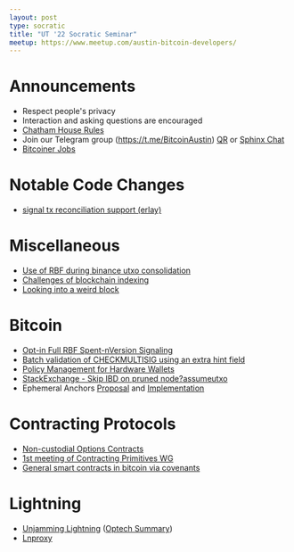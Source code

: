 ```yaml
---
layout: post
type: socratic
title: "UT '22 Socratic Seminar"
meetup: https://www.meetup.com/austin-bitcoin-developers/
---
```


# Announcements

- Respect people's privacy
- Interaction and asking questions are encouraged
- [Chatham House Rules](https://www.chathamhouse.org/about-us/chatham-house-rule)
- Join our Telegram group (https://t.me/BitcoinAustin) [QR](../assets/imgs/telegram-group.svg) or [Sphinx Chat](https://tribes.sphinx.chat/t/austintexasbitcoiners)
- [Bitcoiner Jobs](https://bitcoinerjobs.co/)


# Notable Code Changes

- [signal tx reconciliation support (erlay)](https://github.com/bitcoin/bitcoin/issues/23443)


# Miscellaneous

- [Use of RBF during binance utxo consolidation](https://twitter.com/ziggamon/status/1592613060207706112?t=IWLJgY8F7X8ib8AT4MAC5w&s=19)
- [Challenges of blockchain indexing](https://blog.lopp.net/the-challenges-of-block-chain-indexing/)
- [Looking into a weird block](https://twitter.com/akaKush0/status/1567554622742560768)

# Bitcoin

- [Opt-in Full RBF Spent-nVersion Signaling](https://lists.linuxfoundation.org/pipermail/bitcoin-dev/2022-November/021144.html)
- [Batch validation of CHECKMULTISIG using an extra hint field](https://lists.linuxfoundation.org/pipermail/bitcoin-dev/2022-October/021048.html)
- [Policy Management for Hardware Wallets](https://bitcoinops.org/en/newsletters/2022/05/18/#adapting-miniscript-and-output-script-descriptors-for-hardware-signing-devices)
- [StackExchange - Skip IBD on pruned node?](https://bitcoin.stackexchange.com/questions/116030/skip-ibd-on-pruned-node)[assumeutxo](https://lists.linuxfoundation.org/pipermail/bitcoin-dev/2019-April/016825.html)
- Ephemeral Anchors [Proposal](https://lists.linuxfoundation.org/pipermail/bitcoin-dev/2022-October/021036.html) and [Implementation](https://bitcoinops.org/en/newsletters/2022/12/07/#ephemeral-anchors-implementation)

# Contracting Protocols

- [Non-custodial Options Contracts](https://blockstream.com/assets/downloads/pdf/options-whitepaper.pdf)
- [1st meeting of Contracting Primitives WG](https://lists.linuxfoundation.org/pipermail/bitcoin-dev/2022-November/021139.html)
- [General smart contracts in bitcoin via covenants](https://merkle.fun/)


# Lightning

- [Unjamming Lightning](https://lists.linuxfoundation.org/pipermail/lightning-dev/2022-November/003740.html) ([Optech Summary](https://bitcoinops.org/en/newsletters/2022/11/16/))
- [Lnproxy](https://github.com/lnproxy/lnproxy)
